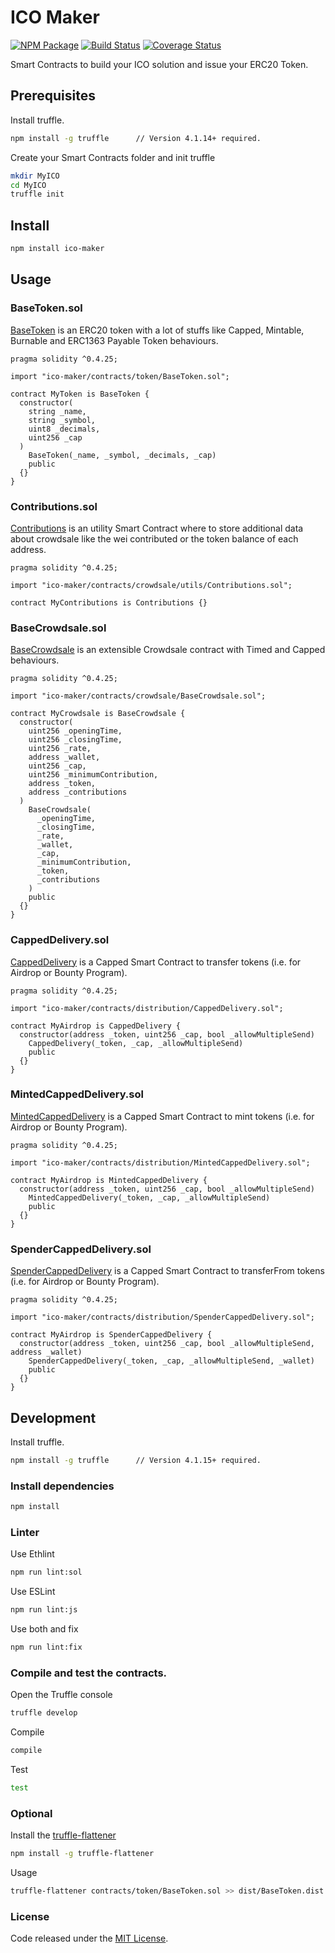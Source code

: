 # ICO Maker

[![NPM Package](https://img.shields.io/npm/v/ico-maker.svg?style=flat-square)](https://www.npmjs.org/package/ico-maker)
[![Build Status](https://travis-ci.org/vittominacori/ico-maker.svg?branch=master)](https://travis-ci.org/vittominacori/ico-maker) 
[![Coverage Status](https://coveralls.io/repos/github/vittominacori/ico-maker/badge.svg?branch=master)](https://coveralls.io/github/vittominacori/ico-maker?branch=master)

Smart Contracts to build your ICO solution and issue your ERC20 Token.

## Prerequisites

Install truffle.

```bash
npm install -g truffle      // Version 4.1.14+ required.
```

Create your Smart Contracts folder and init truffle

```bash
mkdir MyICO
cd MyICO 
truffle init
```

## Install

```bash
npm install ico-maker
```

## Usage

### BaseToken.sol

[BaseToken](https://github.com/vittominacori/ico-maker/blob/master/contracts/token/BaseToken.sol) is an ERC20 token with a lot of stuffs like Capped, Mintable, Burnable and ERC1363 Payable Token behaviours.

```solidity
pragma solidity ^0.4.25;

import "ico-maker/contracts/token/BaseToken.sol";

contract MyToken is BaseToken {
  constructor(
    string _name,
    string _symbol,
    uint8 _decimals,
    uint256 _cap
  )
    BaseToken(_name, _symbol, _decimals, _cap)
    public
  {}
}
```

### Contributions.sol

[Contributions](https://github.com/vittominacori/ico-maker/blob/master/contracts/crowdsale/utils/Contributions.sol) is an utility Smart Contract where to store additional data about crowdsale like the wei contributed or the token balance of each address.

```solidity
pragma solidity ^0.4.25;

import "ico-maker/contracts/crowdsale/utils/Contributions.sol";

contract MyContributions is Contributions {}
```

### BaseCrowdsale.sol

[BaseCrowdsale](https://github.com/vittominacori/ico-maker/blob/master/contracts/crowdsale/BaseCrowdsale.sol) is an extensible Crowdsale contract with Timed and Capped behaviours.

```solidity
pragma solidity ^0.4.25;

import "ico-maker/contracts/crowdsale/BaseCrowdsale.sol";

contract MyCrowdsale is BaseCrowdsale {
  constructor(
    uint256 _openingTime,
    uint256 _closingTime,
    uint256 _rate,
    address _wallet,
    uint256 _cap,
    uint256 _minimumContribution,
    address _token,
    address _contributions
  )
    BaseCrowdsale(
      _openingTime,
      _closingTime,
      _rate,
      _wallet,
      _cap,
      _minimumContribution,
      _token,
      _contributions
    )
    public
  {}
}
```

### CappedDelivery.sol

[CappedDelivery](https://github.com/vittominacori/ico-maker/blob/master/contracts/distribution/CappedDelivery.sol) is a Capped Smart Contract to transfer tokens (i.e. for Airdrop or Bounty Program).

```solidity
pragma solidity ^0.4.25;

import "ico-maker/contracts/distribution/CappedDelivery.sol";

contract MyAirdrop is CappedDelivery {
  constructor(address _token, uint256 _cap, bool _allowMultipleSend)
    CappedDelivery(_token, _cap, _allowMultipleSend)
    public
  {}
}
```

### MintedCappedDelivery.sol

[MintedCappedDelivery](https://github.com/vittominacori/ico-maker/blob/master/contracts/distribution/MintedCappedDelivery.sol) is a Capped Smart Contract to mint tokens (i.e. for Airdrop or Bounty Program).

```solidity
pragma solidity ^0.4.25;

import "ico-maker/contracts/distribution/MintedCappedDelivery.sol";

contract MyAirdrop is MintedCappedDelivery {
  constructor(address _token, uint256 _cap, bool _allowMultipleSend)
    MintedCappedDelivery(_token, _cap, _allowMultipleSend)
    public
  {}
}
```

### SpenderCappedDelivery.sol

[SpenderCappedDelivery](https://github.com/vittominacori/ico-maker/blob/master/contracts/distribution/SpenderCappedDelivery.sol) is a Capped Smart Contract to transferFrom tokens (i.e. for Airdrop or Bounty Program).

```solidity
pragma solidity ^0.4.25;

import "ico-maker/contracts/distribution/SpenderCappedDelivery.sol";

contract MyAirdrop is SpenderCappedDelivery {
  constructor(address _token, uint256 _cap, bool _allowMultipleSend, address _wallet)
    SpenderCappedDelivery(_token, _cap, _allowMultipleSend, _wallet)
    public
  {}
}
```

## Development

Install truffle.

```bash
npm install -g truffle      // Version 4.1.15+ required.
```

### Install dependencies

```bash
npm install
```

### Linter

Use Ethlint

```bash
npm run lint:sol
```

Use ESLint

```bash
npm run lint:js
```

Use both and fix

```bash
npm run lint:fix
```

### Compile and test the contracts.
 
Open the Truffle console

```bash
truffle develop
```

Compile 

```bash
compile 
```

Test

```bash
test
```

### Optional

Install the [truffle-flattener](https://github.com/alcuadrado/truffle-flattener)

```bash
npm install -g truffle-flattener
```

Usage 

```bash
truffle-flattener contracts/token/BaseToken.sol >> dist/BaseToken.dist.sol
```

### License

Code released under the [MIT License](https://github.com/vittominacori/ico-maker/blob/master/LICENSE).

